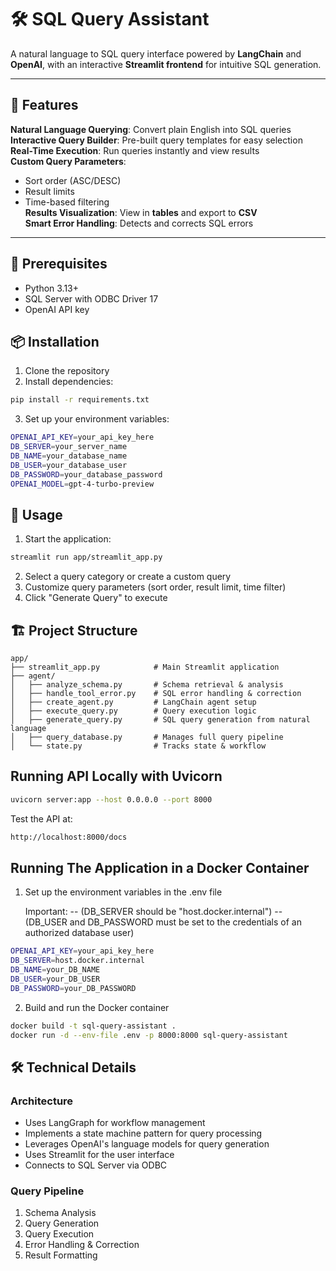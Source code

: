 # 🛠️ SQL Query Assistant

A natural language to SQL query interface powered by **LangChain** and **OpenAI**, with an interactive **Streamlit frontend** for intuitive SQL generation.

---

## 🌟 Features

**Natural Language Querying**: Convert plain English into SQL queries  
**Interactive Query Builder**: Pre-built query templates for easy selection  
**Real-Time Execution**: Run queries instantly and view results  
**Custom Query Parameters**:
   - Sort order (ASC/DESC)
   - Result limits
   - Time-based filtering  
**Results Visualization**: View in **tables** and export to **CSV**  
**Smart Error Handling**: Detects and corrects SQL errors  

---


## 🔧 Prerequisites

- Python 3.13+
- SQL Server with ODBC Driver 17
- OpenAI API key

## 📦 Installation

1. Clone the repository
2. Install dependencies:

```bash
pip install -r requirements.txt
```

3. Set up your environment variables:

```bash
OPENAI_API_KEY=your_api_key_here
DB_SERVER=your_server_name
DB_NAME=your_database_name
DB_USER=your_database_user
DB_PASSWORD=your_database_password
OPENAI_MODEL=gpt-4-turbo-preview
```

## 🚀 Usage

1. Start the application:

```bash
streamlit run app/streamlit_app.py
```

2. Select a query category or create a custom query
3. Customize query parameters (sort order, result limit, time filter)
4. Click "Generate Query" to execute

## 🏗️ Project Structure

```graph
app/
├── streamlit_app.py            # Main Streamlit application
├── agent/
│   ├── analyze_schema.py       # Schema retrieval & analysis
│   ├── handle_tool_error.py    # SQL error handling & correction
│   ├── create_agent.py         # LangChain agent setup
│   ├── execute_query.py        # Query execution logic
│   ├── generate_query.py       # SQL query generation from natural language
│   ├── query_database.py       # Manages full query pipeline
│   └── state.py                # Tracks state & workflow
```

## Running API Locally with Uvicorn

```bash
uvicorn server:app --host 0.0.0.0 --port 8000
```

Test the API at:

```bash
http://localhost:8000/docs
```

## Running The Application in a Docker Container

1. Set up the environment variables in the .env file 

   Important: 
   -- (DB_SERVER should be "host.docker.internal")
   -- (DB_USER and DB_PASSWORD must be set to the credentials of an authorized database user)

```bash
OPENAI_API_KEY=your_api_key_here
DB_SERVER=host.docker.internal
DB_NAME=your_DB_NAME
DB_USER=your_DB_USER
DB_PASSWORD=your_DB_PASSWORD
```

2. Build and run the Docker container

```bash
docker build -t sql-query-assistant .
docker run -d --env-file .env -p 8000:8000 sql-query-assistant
```

## 🛠️ Technical Details

### Architecture
- Uses LangGraph for workflow management
- Implements a state machine pattern for query processing
- Leverages OpenAI's language models for query generation
- Uses Streamlit for the user interface
- Connects to SQL Server via ODBC

### Query Pipeline
1. Schema Analysis
2. Query Generation
3. Query Execution
4. Error Handling & Correction
5. Result Formatting